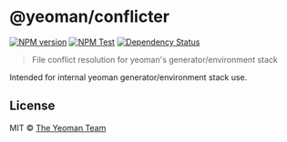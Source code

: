 # @yeoman/conflicter

[![NPM version][npm-image]][npm-url]
[![NPM Test](https://github.com/yeoman/yeoman-api/actions/workflows/ci.yml/badge.svg)](https://github.com/yeoman/yeoman-api/actions/workflows/ci.yml)
[![Dependency Status][daviddm-image]][daviddm-url]

> File conflict resolution for yeoman's generator/environment stack

Intended for internal yeoman generator/environment stack use.

## License

MIT © [The Yeoman Team](http://yeoman.io)

[npm-image]: https://badge.fury.io/js/@yeoman%2Fconflicter.svg
[npm-url]: https://npmjs.org/package/@yeoman/conflicter
[daviddm-image]: https://david-dm.org/yeoman/@yeoman%2Fconflicter.svg?theme=shields.io
[daviddm-url]: https://david-dm.org/yeoman/@yeoman%2Fconflicter
